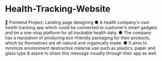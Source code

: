 # Health-Tracking-Website

📌 Frontend Project: Landing page designing 
● A health company's own health tracking app which could be connected to customer’s smart gadgets and be a one-stop platform for all trackable health data. 
● The company has a reputation of producing eco-friendly packaging for their products, which by themselves are all-natural and organically made. 
● It aims to minimize environment destructive material use such as plastics, paper and glass type & aspire to share this message visually through their app as well.
